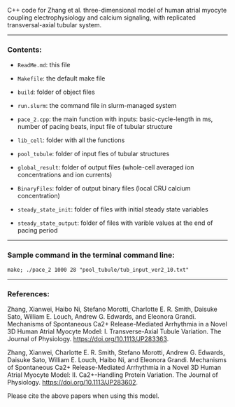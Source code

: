 C++ code for Zhang et al. three-dimensional model of human atrial myocyte coupling electrophysiology and calcium signaling, with replicated transversal-axial tubular system.
_____________________________________________________________________________________________________
### Contents:

* ```ReadMe.md```:					this file  

* ```Makefile```:					the default make file  
* ```build```:						folder of object files  
* ```run.slurm```:				the command file in slurm-managed system   

* ```pace_2.cpp```:					the main function with inputs: basic-cycle-length in ms, number of pacing beats, input file of tubular structure  
* ```lib_cell```: 					folder with all the functions  
* ```pool_tubule```: 				folder of input fles of tubular structures  

* ```global_result```:				folder of output files (whole-cell averaged ion concentrations and ion currents)  
* ```BinaryFiles```: 				folder of output binary files (local CRU calcium concentration)  

* ```steady_state_init```: 			folder of files with initial steady state variables  
* ```steady_state_output```: 		folder of files with varible values at the end of pacing period   

_____________________________________________________________________________________________________
### Sample command in the terminal command line:
```make; ./pace_2 1000 28 "pool_tubule/tub_input_ver2_10.txt"```
_____________________________________________________________________________________________________

### References:

Zhang, Xianwei, Haibo Ni, Stefano Morotti, Charlotte E. R. Smith, Daisuke Sato, William E. Louch, Andrew G. Edwards, and Eleonora Grandi. Mechanisms of Spontaneous Ca2+ Release-Mediated Arrhythmia in a Novel 3D Human Atrial Myocyte Model: I. Transverse-Axial Tubule Variation. The Journal of Physiology. https://doi.org/10.1113/JP283363.

Zhang, Xianwei, Charlotte E. R. Smith, Stefano Morotti, Andrew G. Edwards, Daisuke Sato, William E. Louch, Haibo Ni, and Eleonora Grandi. Mechanisms of Spontaneous Ca2+ Release-Mediated Arrhythmia in a Novel 3D Human Atrial Myocyte Model: II. Ca2+-Handling Protein Variation. The Journal of Physiology.  https://doi.org/10.1113/JP283602.

Please cite the above papers when using this model.

